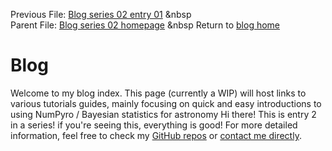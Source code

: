 Previous File: [Blog series 02 entry 01](..\..\02_01_entryone\entry02-02.html)	 &nbsp 	
  Parent File: [Blog series 02 homepage](..\..\02home.html)	 &nbsp 	 Return to [blog home](..\..\..\bloghome.html)
  # Blog

  

  Welcome to my blog index. This page (currently a WIP) will host links to various tutorials guides, mainly focusing on quick and easy introductions to using NumPyro / Bayesian statistics for astronomy
  Hi there! This is entry 2 in a series! if you're seeing this, everything is good!
  For more detailed information, feel free to check my [GitHub repos](https://github.com/HughMcDougall/) or [contact me directly](hughmcdougallemail@gmail.com).
  